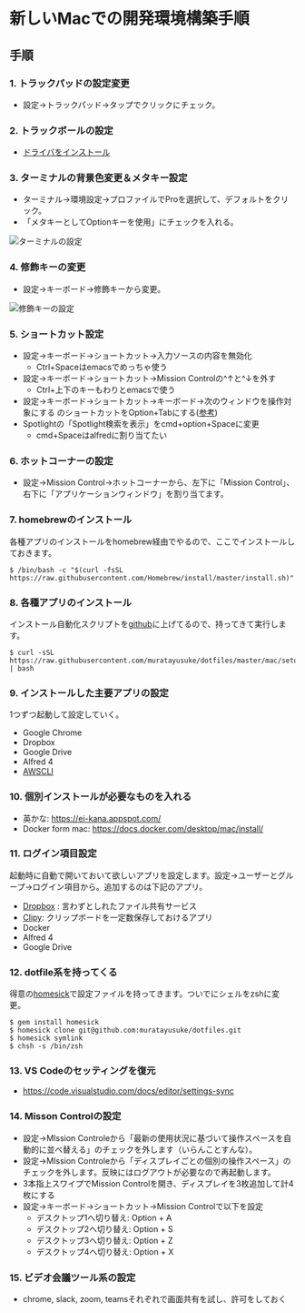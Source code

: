 # 新しいMacでの開発環境構築手順

## 手順

### 1. トラックパッドの設定変更

- 設定→トラックパッド→タップでクリックにチェック。

### 2. トラックボールの設定

- [ドライバをインストール](https://www.kensington.com/ja-jp/p/%E8%A3%BD%E5%93%81/%E3%82%B3%E3%83%B3%E3%83%88%E3%83%AD%E3%83%BC%E3%83%AB/%E3%83%88%E3%83%A9%E3%83%83%E3%82%AF%E3%83%9C%E3%83%BC%E3%83%AB/expert-mouse-wired-trackball/)

### 3. ターミナルの背景色変更＆メタキー設定

- ターミナル→環境設定→プロファイルでProを選択して、デフォルトをクリック。
- 「メタキーとしてOptionキーを使用」にチェックを入れる。

![ターミナルの設定](https://www.muratayusuke.com/assets/20161215/terminal.png)

### 4. 修飾キーの変更

- 設定→キーボード→修飾キーから変更。
  
![修飾キーの設定](https://www.muratayusuke.com/assets/mac_setting_001.png)

### 5. ショートカット設定

- 設定→キーボード→ショートカット→入力ソースの内容を無効化
  - Ctrl+Spaceはemacsでめっちゃ使う
- 設定→キーボード→ショートカット→Mission Controlの^↑と^↓を外す
  - Ctrl+上下のキーもわりとemacsで使う
- 設定→キーボード→ショートカット→キーボード→次のウィンドウを操作対象にする のショートカットをOption+Tabにする([参考](http://qiita.com/Yinaura/items/10fe5fe0cb0a795a0f58))
- Spotlightの「Spotlight検索を表示」をcmd+option+Spaceに変更
  - cmd+Spaceはalfredに割り当てたい

### 6. ホットコーナーの設定

- 設定→Mission Control→ホットコーナーから、左下に「Mission Control」、右下に「アプリケーションウィンドウ」を割り当てます。

### 7. homebrewのインストール

各種アプリのインストールをhomebrew経由でやるので、ここでインストールしておきます。

```
$ /bin/bash -c "$(curl -fsSL https://raw.githubusercontent.com/Homebrew/install/master/install.sh)"
```

### 8. 各種アプリのインストール

インストール自動化スクリプトを[github](https://github.com/muratayusuke/dotfiles/blob/master/mac/setup.sh)に上げてるので、持ってきて実行します。

```
$ curl -sSL https://raw.githubusercontent.com/muratayusuke/dotfiles/master/mac/setup.sh | bash
```

### 9. インストールした主要アプリの設定

1つずつ起動して設定していく。

- Google Chrome
- Dropbox
- Google Drive
- Alfred 4
- [AWSCLI](https://docs.aws.amazon.com/ja_jp/cli/latest/userguide/getting-started-install.html)

### 10. 個別インストールが必要なものを入れる

- 英かな: https://ei-kana.appspot.com/
- Docker form mac: https://docs.docker.com/desktop/mac/install/

### 11. ログイン項目設定

起動時に自動で開いておいて欲しいアプリを設定します。設定→ユーザーとグループ→ログイン項目から。追加するのは下記のアプリ。

- [Dropbox](https://www.dropbox.com/) : 言わずとしれたファイル共有サービス
- [Clipy](https://clipy.softonic.jp/mac): クリップボードを一定数保存しておけるアプリ
- Docker
- Alfred 4
- Google Drive

### 12. dotfile系を持ってくる

得意の[homesick](/2013/01/11/%E8%A4%87%E6%95%B0pc%E9%96%93%E3%81%A7%E8%A8%AD%E5%AE%9A%E3%83%95%E3%82%A1%E3%82%A4%E3%83%AB%E3%82%92%E5%90%8C%E6%9C%9F%E3%81%A7%E3%81%8D%E3%82%8Bhomesick%E3%81%8C%E4%BE%BF%E5%88%A9/)で設定ファイルを持ってきます。ついでにシェルをzshに変更。

```
$ gem install homesick
$ homesick clone git@github.com:muratayusuke/dotfiles.git
$ homesick symlink
$ chsh -s /bin/zsh
```

### 13. VS Codeのセッティングを復元
- https://code.visualstudio.com/docs/editor/settings-sync

### 14. Misson Controlの設定

- 設定→MIssion Controleから「最新の使用状況に基づいて操作スペースを自動的に並べ替える」のチェックを外します（いらんことすんな）。
- 設定→MIssion Controleから「ディスプレイごとの個別の操作スペース」のチェックを外します。反映にはログアウトが必要なので再起動します。
- 3本指上スワイプでMission Controlを開き、ディスプレイを3枚追加して計4枚にする
- 設定→キーボード→ショートカット→Mission Controlで以下を設定
  - デスクトップ1へ切り替え: Option + A
  - デスクトップ2へ切り替え: Option + S
  - デスクトップ3へ切り替え: Option + Z
  - デスクトップ4へ切り替え: Option + X

### 15. ビデオ会議ツール系の設定

- chrome, slack, zoom, teamsそれぞれで画面共有を試し、許可をしておく
